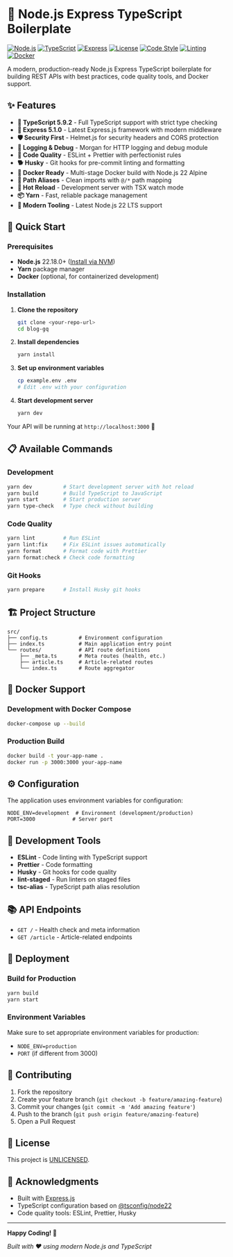 # 🚀 Node.js Express TypeScript Boilerplate

[![Node.js](https://img.shields.io/badge/Node.js-22.18.0-green.svg)](https://nodejs.org/)
[![TypeScript](https://img.shields.io/badge/TypeScript-5.9.2-blue.svg)](https://www.typescriptlang.org/)
[![Express](https://img.shields.io/badge/Express-5.1.0-black.svg)](https://expressjs.com/)
[![License](https://img.shields.io/badge/License-UNLICENSED-red.svg)](LICENSE)
[![Code Style](https://img.shields.io/badge/Code%20Style-Prettier-orange.svg)](https://prettier.io/)
[![Linting](https://img.shields.io/badge/Linting-ESLint-yellow.svg)](https://eslint.org/)
[![Docker](https://img.shields.io/badge/Docker-Ready-blue.svg)](https://www.docker.com/)

A modern, production-ready Node.js Express TypeScript boilerplate for building REST APIs with best practices, code quality tools, and Docker support.

## ✨ Features

- **🔄 TypeScript 5.9.2** - Full TypeScript support with strict type checking
- **🚀 Express 5.1.0** - Latest Express.js framework with modern middleware
- **🛡️ Security First** - Helmet.js for security headers and CORS protection
- **📝 Logging & Debug** - Morgan for HTTP logging and debug module
- **🎯 Code Quality** - ESLint + Prettier with perfectionist rules
- **🐕 Husky** - Git hooks for pre-commit linting and formatting
- **🐳 Docker Ready** - Multi-stage Docker build with Node.js 22 Alpine
- **📁 Path Aliases** - Clean imports with `@/*` path mapping
- **🔧 Hot Reload** - Development server with TSX watch mode
- **📦 Yarn** - Fast, reliable package management
- **🎨 Modern Tooling** - Latest Node.js 22 LTS support

## 🚀 Quick Start

### Prerequisites

- **Node.js** 22.18.0+ ([Install via NVM](https://github.com/nvm-sh/nvm))
- **Yarn** package manager
- **Docker** (optional, for containerized development)

### Installation

1. **Clone the repository**

   ```bash
   git clone <your-repo-url>
   cd blog-gq
   ```

2. **Install dependencies**

   ```bash
   yarn install
   ```

3. **Set up environment variables**

   ```bash
   cp example.env .env
   # Edit .env with your configuration
   ```

4. **Start development server**
   ```bash
   yarn dev
   ```

Your API will be running at `http://localhost:3000` 🎉

## 📋 Available Commands

### Development

```bash
yarn dev          # Start development server with hot reload
yarn build        # Build TypeScript to JavaScript
yarn start        # Start production server
yarn type-check   # Type check without building
```

### Code Quality

```bash
yarn lint         # Run ESLint
yarn lint:fix     # Fix ESLint issues automatically
yarn format       # Format code with Prettier
yarn format:check # Check code formatting
```

### Git Hooks

```bash
yarn prepare      # Install Husky git hooks
```

## 🏗️ Project Structure

```
src/
├── config.ts          # Environment configuration
├── index.ts           # Main application entry point
└── routes/            # API route definitions
    ├── _meta.ts       # Meta routes (health, etc.)
    ├── article.ts     # Article-related routes
    └── index.ts       # Route aggregator
```

## 🐳 Docker Support

### Development with Docker Compose

```bash
docker-compose up --build
```

### Production Build

```bash
docker build -t your-app-name .
docker run -p 3000:3000 your-app-name
```

## ⚙️ Configuration

The application uses environment variables for configuration:

```env
NODE_ENV=development  # Environment (development/production)
PORT=3000            # Server port
```

## 🔧 Development Tools

- **ESLint** - Code linting with TypeScript support
- **Prettier** - Code formatting
- **Husky** - Git hooks for code quality
- **lint-staged** - Run linters on staged files
- **tsc-alias** - TypeScript path alias resolution

## 📚 API Endpoints

- `GET /` - Health check and meta information
- `GET /article` - Article-related endpoints

## 🚀 Deployment

### Build for Production

```bash
yarn build
yarn start
```

### Environment Variables

Make sure to set appropriate environment variables for production:

- `NODE_ENV=production`
- `PORT` (if different from 3000)

## 🤝 Contributing

1. Fork the repository
2. Create your feature branch (`git checkout -b feature/amazing-feature`)
3. Commit your changes (`git commit -m 'Add amazing feature'`)
4. Push to the branch (`git push origin feature/amazing-feature`)
5. Open a Pull Request

## 📄 License

This project is [UNLICENSED](LICENSE).

## 🙏 Acknowledgments

- Built with [Express.js](https://expressjs.com/)
- TypeScript configuration based on [@tsconfig/node22](https://github.com/tsconfig/bases)
- Code quality tools: ESLint, Prettier, Husky

---

**Happy Coding! 🎉**

_Built with ❤️ using modern Node.js and TypeScript_
